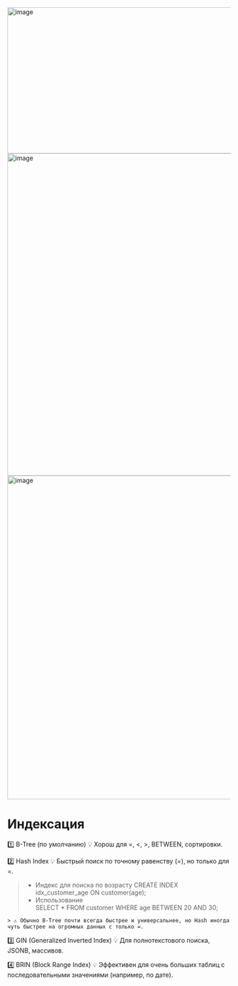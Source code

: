 <img width="1294" height="330" alt="image" src="https://github.com/user-attachments/assets/71c7c157-b5cc-4a20-b38a-4bf3c4af6190" />  
<img width="1111" height="728" alt="image" src="https://github.com/user-attachments/assets/486c8fd7-2643-4385-a824-8e550ab54a6d" />  
<img width="1098" height="731" alt="image" src="https://github.com/user-attachments/assets/575b52d2-edfd-448e-b6b5-95f1c84f5a0e" />  

# Индексация

1️⃣ B-Tree (по умолчанию)
💡 Хорош для =, <, >, BETWEEN, сортировки.

2️⃣ Hash Index
💡 Быстрый поиск по точному равенству (=), но только для =.    
  > - Индекс для поиска по возрасту 
  > CREATE INDEX idx_customer_age ON customer(age);  
  > - Использование  
  > SELECT * FROM customer WHERE age BETWEEN 20 AND 30;  
  
```
> ⚠️ Обычно B-Tree почти всегда быстрее и универсальнее, но Hash иногда чуть быстрее на огромных данных с только =.
```
3️⃣ GIN (Generalized Inverted Index)
💡 Для полнотекстового поиска, JSONB, массивов.

4️⃣ BRIN (Block Range Index)
💡 Эффективен для очень больших таблиц с последовательными значениями (например, по дате).
